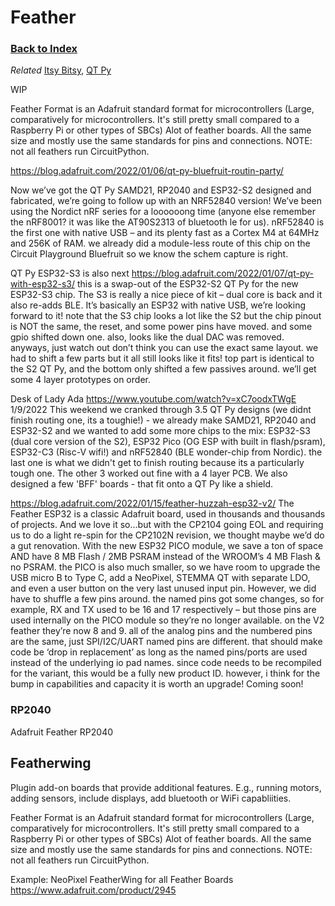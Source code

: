 
# Feather

### [Back to Index](index.md)

*Related* [Itsy Bitsy](itsy_bitsy.md), [QT Py](qt_py.md)


WIP


Feather Format is an Adafruit standard format for microcontrollers (Large, comparatively for microcontrollers.  It's still pretty small compared to a Raspberry Pi or other types of SBCs) 
Alot of feather boards.  All the same size and mostly use the same standards for pins and connections.  NOTE: not all feathers run CircuitPython.




https://blog.adafruit.com/2022/01/06/qt-py-bluefruit-routin-party/

Now we’ve got the QT Py SAMD21, RP2040 and ESP32-S2 designed and fabricated, we’re going to follow up with an NRF52840 version! We’ve been using the Nordict nRF series for a loooooong time (anyone else remember the nRF8001? it was like the AT90S2313 of bluetooth le for us). nRF52840 is the first one with native USB – and its plenty fast as a Cortex M4 at 64MHz and 256K of RAM. we already did a module-less route of this chip on the Circuit Playground Bluefruit so we know the schem capture is right.



QT Py ESP32-S3 is also next https://blog.adafruit.com/2022/01/07/qt-py-with-esp32-s3/
this is a swap-out of the ESP32-S2 QT Py for the new ESP32-S3 chip. The S3 is really a nice piece of kit – dual core is back and it also re-adds BLE. It’s basically an ESP32 with native USB, we’re looking forward to it! note that the S3 chip looks a lot like the S2 but the chip pinout is NOT the same, the reset, and some power pins have moved. and some gpio shifted down one. also, looks like the dual DAC was removed. anyways, just watch out don’t think you can use the exact same layout. we had to shift a few parts but it all still looks like it fits! top part is identical to the S2 QT Py, and the bottom only shifted a few passives around. we’ll get some 4 layer prototypes on order. 


Desk of Lady Ada https://www.youtube.com/watch?v=xC7oodxTWgE  1/9/2022 
This weekend we cranked through 3.5 QT Py designs (we didnt finish routing one, its a toughie!) - we already make SAMD21, RP2040 and ESP32-S2 and we wanted to add some more chips to the mix: ESP32-S3 (dual core version of the S2), ESP32 Pico (OG ESP with built in flash/psram), ESP32-C3 (Risc-V wifi!) and nRF52840 (BLE wonder-chip from Nordic). the last one is what we didn't get to finish routing because its a particularly tough one. The other 3 worked out fine with a 4 layer PCB. We also designed a few 'BFF' boards - that fit onto a QT Py like a shield. 


https://blog.adafruit.com/2022/01/15/feather-huzzah-esp32-v2/
The Feather ESP32 is a classic Adafruit board, used in thousands and thousands of projects. And we love it so…but with the CP2104 going EOL and requiring us to do a light re-spin for the CP2102N revision, we thought maybe we’d do a gut renovation. With the new ESP32 PICO module, we save a ton of space AND have 8 MB Flash / 2MB PSRAM instead of the WROOM’s 4 MB Flash & no PSRAM. the PICO is also much smaller, so we have room to upgrade the USB micro B to Type C, add a NeoPixel, STEMMA QT with separate LDO, and even a user button on the very last unused input pin. However, we did have to shuffle a few pins around. the named pins got some changes, so for example, RX and TX used to be 16 and 17 respectively – but those pins are used internally on the PICO module so they’re no longer available. on the V2 feather they’re now 8 and 9. all of the analog pins and the numbered pins are the same, just SPI/I2C/UART named pins are different. that should make code be ‘drop in replacement’ as long as the named pins/ports are used instead of the underlying io pad names. since code needs to be recompiled for the variant, this would be a fully new product ID. however, i think for the bump in capabilities and capacity it is worth an upgrade! Coming soon!


### RP2040

Adafruit Feather RP2040


## Featherwing

Plugin add-on boards that provide additional features.  E.g., running motors, adding sensors, include displays, add bluetooth or WiFi capabliities.

Feather Format is an Adafruit standard format for microcontrollers (Large, comparatively for microcontrollers.  It's still pretty small compared to a Raspberry Pi or other types of SBCs) 
Alot of feather boards.  All the same size and mostly use the same standards for pins and connections.  NOTE: not all feathers run CircuitPython.

Example:  NeoPixel FeatherWing for all Feather Boards https://www.adafruit.com/product/2945


